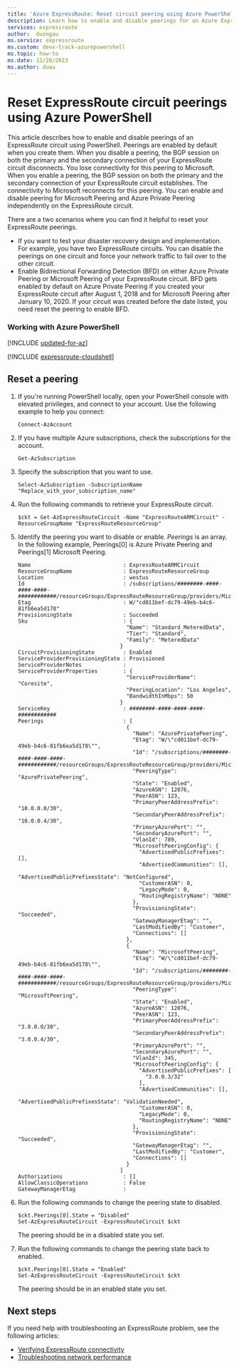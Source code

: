 ```yaml
---
title: 'Azure ExpressRoute: Reset circuit peering using Azure PowerShell'
description: Learn how to enable and disable peerings for an Azure ExpressRoute circuit using Azure PowerShell.
services: expressroute
author:  duongau
ms.service: expressroute
ms.custom: devx-track-azurepowershell
ms.topic: how-to
ms.date: 12/28/2023
ms.author: duau
---
```


# Reset ExpressRoute circuit peerings using Azure PowerShell

This article describes how to enable and disable peerings of an ExpressRoute circuit using PowerShell. Peerings are enabled by default when you create them. When you disable a peering, the BGP session on both the primary and the secondary connection of your ExpressRoute circuit disconnects. You lose connectivity for this peering to Microsoft. When you enable a peering, the BGP session on both the primary and the secondary connection of your ExpressRoute circuit establishes. The connectivity to Microsoft reconnects for this peering. You can enable and disable peering for Microsoft Peering and Azure Private Peering independently on the ExpressRoute circuit.

There are a two scenarios where you can find it helpful to reset your ExpressRoute peerings.
* If you want to test your disaster recovery design and implementation. For example, you have two ExpressRoute circuits. You can disable the peerings on one circuit and force your network traffic to fail over to the other circuit.
* Enable Bidirectional Forwarding Detection (BFD) on either Azure Private Peering or Microsoft Peering of your ExpressRoute circuit. BFD gets enabled by default on Azure Private Peering if you created your ExpressRoute circuit after August 1, 2018 and for Microsoft Peering after January 10, 2020. If your circuit was created before the date listed, you need reset the peering to enable BFD. 

### Working with Azure PowerShell

[!INCLUDE [updated-for-az](~/reusable-content/ce-skilling/azure/includes/hybrid-az-ps.md)]

[!INCLUDE [expressroute-cloudshell](../../includes/expressroute-cloudshell-powershell-about.md)]

## Reset a peering

1. If you're running PowerShell locally, open your PowerShell console with elevated privileges, and connect to your account. Use the following example to help you connect:

   ```azurepowershell
   Connect-AzAccount
   ```
2. If you have multiple Azure subscriptions, check the subscriptions for the account.

   ```azurepowershell-interactive
   Get-AzSubscription
   ```
3. Specify the subscription that you want to use.

   ```azurepowershell-interactive
   Select-AzSubscription -SubscriptionName "Replace_with_your_subscription_name"
   ```
4. Run the following commands to retrieve your ExpressRoute circuit.

   ```azurepowershell-interactive
   $ckt = Get-AzExpressRouteCircuit -Name "ExpressRouteARMCircuit" -ResourceGroupName "ExpressRouteResourceGroup"
   ```
5. Identify the peering you want to disable or enable. *Peerings* is an array. In the following example, Peerings[0] is Azure Private Peering and Peerings[1] Microsoft Peering.

   ```azurepowershell-interactive
   Name                             : ExpressRouteARMCircuit
   ResourceGroupName                : ExpressRouteResourceGroup
   Location                         : westus
   Id                               : /subscriptions/########-####-####-####-############/resourceGroups/ExpressRouteResourceGroup/providers/Microsoft.Network/expressRouteCircuits/ExpressRouteARMCircuit
   Etag                             : W/"cd011bef-dc79-49eb-b4c6-81fb6ea5d178"
   ProvisioningState                : Succeeded
   Sku                              : {
                                     "Name": "Standard_MeteredData",
                                     "Tier": "Standard",
                                     "Family": "MeteredData"
                                   }
   CircuitProvisioningState         : Enabled
   ServiceProviderProvisioningState : Provisioned
   ServiceProviderNotes             :
   ServiceProviderProperties        : {
                                     "ServiceProviderName": "Coresite",
                                     "PeeringLocation": "Los Angeles",
                                     "BandwidthInMbps": 50
                                   }
   ServiceKey                       : ########-####-####-####-############
   Peerings                         : [
                                     {
                                       "Name": "AzurePrivatePeering",
                                       "Etag": "W/\"cd011bef-dc79-49eb-b4c6-81fb6ea5d178\"",
                                       "Id": "/subscriptions/########-####-####-####-############/resourceGroups/ExpressRouteResourceGroup/providers/Microsoft.Network/expressRouteCircuits/ExpressRouteARMCircuit/peerings/AzurePrivatePeering",
                                       "PeeringType": "AzurePrivatePeering",
                                       "State": "Enabled",
                                       "AzureASN": 12076,
                                       "PeerASN": 123,
                                       "PrimaryPeerAddressPrefix": "10.0.0.0/30",
                                       "SecondaryPeerAddressPrefix": "10.0.0.4/30",
                                       "PrimaryAzurePort": "",
                                       "SecondaryAzurePort": "",
                                       "VlanId": 789,
                                       "MicrosoftPeeringConfig": {
                                         "AdvertisedPublicPrefixes": [],
                                         "AdvertisedCommunities": [],
                                         "AdvertisedPublicPrefixesState": "NotConfigured",
                                         "CustomerASN": 0,
                                         "LegacyMode": 0,
                                         "RoutingRegistryName": "NONE"
                                       },
                                       "ProvisioningState": "Succeeded",
                                       "GatewayManagerEtag": "",
                                       "LastModifiedBy": "Customer",
                                       "Connections": []
                                     },
                                     {
                                       "Name": "MicrosoftPeering",
                                       "Etag": "W/\"cd011bef-dc79-49eb-b4c6-81fb6ea5d178\"",
                                       "Id": "/subscriptions/########-####-####-####-############/resourceGroups/ExpressRouteResourceGroup/providers/Microsoft.Network/expressRouteCircuits/ExpressRouteARMCircuit/peerings/MicrosoftPeering",
                                       "PeeringType": "MicrosoftPeering",
                                       "State": "Enabled",
                                       "AzureASN": 12076,
                                       "PeerASN": 123,
                                       "PrimaryPeerAddressPrefix": "3.0.0.0/30",
                                       "SecondaryPeerAddressPrefix": "3.0.0.4/30",
                                       "PrimaryAzurePort": "",
                                       "SecondaryAzurePort": "",
                                       "VlanId": 345,
                                       "MicrosoftPeeringConfig": {
                                         "AdvertisedPublicPrefixes": [
                                           "3.0.0.3/32"
                                         ],
                                         "AdvertisedCommunities": [],
                                         "AdvertisedPublicPrefixesState": "ValidationNeeded",
                                         "CustomerASN": 0,
                                         "LegacyMode": 0,
                                         "RoutingRegistryName": "NONE"
                                       },
                                       "ProvisioningState": "Succeeded",
                                       "GatewayManagerEtag": "",
                                       "LastModifiedBy": "Customer",
                                       "Connections": []
                                     }
                                   ]
   Authorizations                   : []
   AllowClassicOperations           : False
   GatewayManagerEtag               :
   ```
6. Run the following commands to change the peering state to disabled.

   ```azurepowershell-interactive
   $ckt.Peerings[0].State = "Disabled"
   Set-AzExpressRouteCircuit -ExpressRouteCircuit $ckt
   ```
   The peering should be in a disabled state you set. 

7. Run the following commands to change the peering state back to enabled.

   ```azurepowershell-interactive
   $ckt.Peerings[0].State = "Enabled"
   Set-AzExpressRouteCircuit -ExpressRouteCircuit $ckt
   ```
   The peering should be in an enabled state you set.
   
## Next steps
If you need help with troubleshooting an ExpressRoute problem, see the following articles:
* [Verifying ExpressRoute connectivity](expressroute-troubleshooting-expressroute-overview.md)
* [Troubleshooting network performance](expressroute-troubleshooting-network-performance.md)

